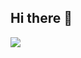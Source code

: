 ## Hi there 👋

[![](https://github.com/ishandutta2007/ishandutta2007/blob/main/chat.svg)](https://twitter.com/ishandutta2007)

<!--
**ruoyeruolan/ruoyeruolan** is a ✨ _special_ ✨ repository because its `README.md` (this file) appears on your GitHub profile.

Here are some ideas to get you started:

- 🔭 I’m currently working on ...
- 🌱 I’m currently learning ...
- 👯 I’m looking to collaborate on ...
- 🤔 I’m looking for help with ...
- 💬 Ask me about ...
- 📫 How to reach me: ...
- 😄 Pronouns: ...
- ⚡ Fun fact: ...
-->
